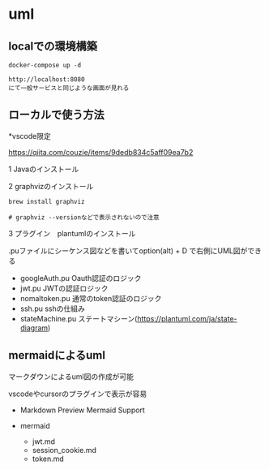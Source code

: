 # uml


## localでの環境構築
```
docker-compose up -d

http://localhost:8080
にて一般サービスと同じような画面が見れる
```
## ローカルで使う方法

*vscode限定

https://qiita.com/couzie/items/9dedb834c5aff09ea7b2

1 Javaのインストール

2 graphvizのインストール
```
brew install graphviz

# graphviz --versionなどで表示されないので注意
```

3 プラグイン　plantumlのインストール

.puファイルにシーケンス図などを書いてoption(alt) + D で右側にUML図ができる


- googleAuth.pu Oauth認証のロジック
- jwt.pu JWTの認証ロジック
- nomaltoken.pu 通常のtoken認証のロジック
- ssh.pu sshの仕組み
- stateMachine.pu ステートマシーン(https://plantuml.com/ja/state-diagram)

## mermaidによるuml
マークダウンによるuml図の作成が可能

vscodeやcursorのプラグインで表示が容易<br>
- Markdown Preview Mermaid Support


- mermaid
    - jwt.md
    - session_cookie.md
    - token.md